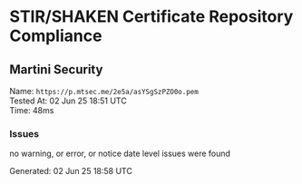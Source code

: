 # STIR/SHAKEN Certificate Repository Compliance

## Martini Security

Name: `https://p.mtsec.me/2e5a/asYSgSzPZO0o.pem`\
Tested At: 02 Jun 25 18:51 UTC\
Time: 48ms

### Issues

no warning, or error, or notice date level issues were found

Generated: 02 Jun 25 18:58 UTC